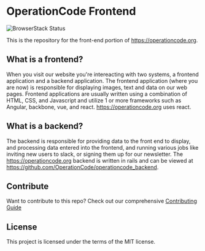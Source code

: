 # OperationCode Frontend

![BrowserStack Status](https://www.browserstack.com/automate/badge.svg?badge_key=<badge_key>)

This is the repository for the front-end portion of https://operationcode.org. 

## What is a frontend?

When you visit our website you're intereacting with two systems, a frontend application and a backend application.
The frontend application (where you are now) is responsible for displaying images, text and data on our web pages.
Frontend applications are usually written using a combination of HTML, CSS, and Javascript and utilize 1 or more
frameworks such as Angular, backbone, vue, and react. https://operationcode.org uses react.

## What is a backend?

The backend is responsible for providing data to the front end to display, and processing data entered into the
frontend, and running various jobs like inviting new users to slack, or signing them up for our newsletter. The
https://operationcode.org backend is written in rails and can be viewed at
https://github.com/OperationCode/operationcode_backend.

## Contribute

Want to contribute to this repo? Check out our comprehensive
[Contributing Guide](https://github.com/OperationCode/operationcode_frontend/blob/master/CONTRIBUTING.md)

## License
This project is licensed under the terms of the MIT license.
